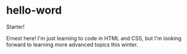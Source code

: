 # hello-word
Starter!

Ernest here! I'm just learning to code in HTML and CSS, but I'm looking forward to learning more advanced topics this winter. 
